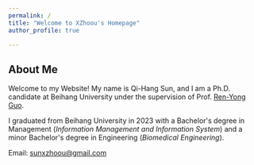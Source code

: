 ```yaml
---
permalink: /
title: "Welcome to XZhoou's Homepage"
author_profile: true

---
```


## About Me

Welcome to my Website! My name is Qi-Hang Sun, and I am a Ph.D. candidate at Beihang University under the supervision of Prof. [Ren-Yong Guo](https://sem.buaa.edu.cn/info/1094/10798.htm).

I graduated from Beihang University in 2023 with a Bachelor's degree in Management (*Information Management and Information System*) and a minor Bachelor's degree in Engineering (*Biomedical Engineering*).

Email: sunxzhoou@gmail.com
